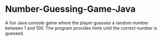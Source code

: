 # Number-Guessing-Game-Java
A fun Java console game where the player guesses a random number between 1 and 100.   The program provides hints until the correct number is guessed.
